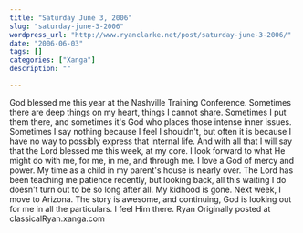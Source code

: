```yaml
---
title: "Saturday June 3, 2006"
slug: "saturday-june-3-2006"
wordpress_url: "http://www.ryanclarke.net/post/saturday-june-3-2006/"
date: "2006-06-03"
tags: []
categories: ["Xanga"]
description: ""

---
```


God blessed me this year at the Nashville Training Conference. Sometimes there are deep things on my heart, things I cannot share. Sometimes I put them there, and sometimes it's God who places those intense inner issues. Sometimes I say nothing because I feel I shouldn't, but often it is because I have no way to possibly express that internal life. And with all that I will say that the Lord blessed me this week, at my core. I look forward to what He might do with me, for me, in me, and through me. I love a God of mercy and power.
My time as a child in my parent's house is nearly over. The Lord has been teaching me patience recently, but looking back, all this waiting I do doesn't turn out to be so long after all. My kidhood is gone. Next week, I move to Arizona. The story is awesome, and continuing, God is looking out for me in all the particulars. I feel Him there.
Ryan
Originally posted at classicalRyan.xanga.com
